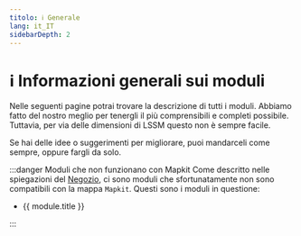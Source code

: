 ```yaml
---
titolo: ℹ️ Generale
lang: it_IT
sidebarDepth: 2
---
```


# ℹ️ Informazioni generali sui moduli

Nelle seguenti pagine potrai trovare la descrizione di tutti i moduli. Abbiamo fatto del nostro meglio per tenergli il più comprensibili e completi possibile. Tuttavia, per via delle dimensioni di LSSM questo non è sempre facile.

Se hai delle idee o suggerimenti per migliorare, puoi mandarceli come sempre, oppure fargli da solo.

:::danger Moduli che non funzionano con Mapkit
Come descritto nelle spiegazioni del [Negozio](appstore.md), ci sono moduli che sfortunatamente non sono compatibili con la mappa `Mapkit`. Questi sono i moduli in questione:
<ul>
    <li v-for="module in $themeConfig.variables.noMapkitModules.en_GB" :key="module.title">
        <router-link :to="module.f">
            {{ module.title }}
        </router-link>
    </li>
</ul>
:::
